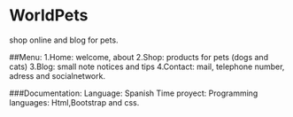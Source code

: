 # WorldPets
shop online and blog for pets.

##Menu:
1.Home: welcome, about
2.Shop: products for pets (dogs and cats)
3.Blog: small note notices and tips
4.Contact: mail, telephone number, adress and  socialnetwork.

###Documentation:
Language: Spanish
Time proyect: 
Programming languages: Html,Bootstrap and css.






